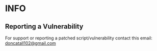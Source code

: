# INFO

## Reporting a Vulnerability

For support or reporting a patched script/vulnerability contact this email:
doncatall102@gmail.com
